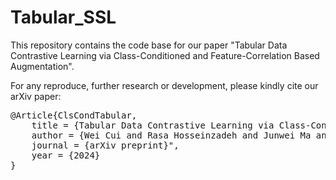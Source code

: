 # Tabular_SSL

This repository contains the code base for our paper "Tabular Data Contrastive Learning via Class-Conditioned and Feature-Correlation Based Augmentation".

For any reproduce, further research or development, please kindly cite our arXiv paper:
<pre>
@Article{ClsCondTabular, 
    title = {Tabular Data Contrastive Learning via Class-Conditioned and Feature-Correlation Based Augmentation}, 
    author = {Wei Cui and Rasa Hosseinzadeh and Junwei Ma and Tongzi Wu and Yi Sui and Keyvan Golestan}, 
    journal = {arXiv preprint}", 
    year = {2024}
}
</pre>
